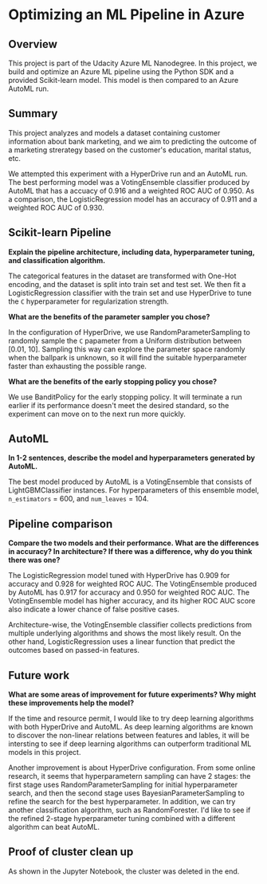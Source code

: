 # Optimizing an ML Pipeline in Azure

## Overview
This project is part of the Udacity Azure ML Nanodegree.
In this project, we build and optimize an Azure ML pipeline using the Python SDK and a provided Scikit-learn model.
This model is then compared to an Azure AutoML run.

## Summary

This project analyzes and models a dataset containing customer information about bank marketing, and we aim to predicting the outcome of a marketing strerategy based on the customer's education, marital status, etc.

We attempted this experiment with a HyperDrive run and an AutoML run. The best performing model was a VotingEnsemble classifier produced by AutoML that has a accuacy of 0.916 and a weighted ROC AUC of 0.950.  As a comparison, the LogisticRegression model has an accuracy of 0.911 and a weighted ROC AUC of 0.930.

## Scikit-learn Pipeline
**Explain the pipeline architecture, including data, hyperparameter tuning, and classification algorithm.**

The categorical features in the dataset are transformed with One-Hot encoding, and the dataset is split into train set and test set.  We then fit a LogisticRegression classifier with the train set and use HyperDrive to tune the `C` hyperparameter for regularization strength.

**What are the benefits of the parameter sampler you chose?**

In the configuration of HyperDrive, we use RandomParameterSampling to randomly sample the `C` papameter from a Uniform distribution between [0.01, 10].  Sampling this way can explore the parameter space randomly when the ballpark is unknown, so it will find the suitable hyperparameter faster than exhausting the possible range. 

**What are the benefits of the early stopping policy you chose?**

We use BanditPolicy for the early stopping policy.  It will terminate a run earlier if its performance doesn't meet the desired standard, so the experiment can move on to the next run more quickly.

## AutoML
**In 1-2 sentences, describe the model and hyperparameters generated by AutoML.**

The best model produced by AutoML is a VotingEnsemble that consists of LightGBMClassifier instances.  For hyperparameters of this ensemble model, `n_estimators` = 600, and `num_leaves` = 104.  

## Pipeline comparison
**Compare the two models and their performance. What are the differences in accuracy? In architecture? If there was a difference, why do you think there was one?**

The LogisticRegression model tuned with HyperDrive has 0.909 for accuracy and 0.928 for weighted ROC AUC.  The VotingEnsemble produced by AutoML has 0.917 for accuracy and 0.950 for weighted ROC AUC.  The VotingEnsemble model has higher accuracy, and its higher ROC AUC score also indicate a lower chance of false positive cases.

Architecture-wise, the VotingEnsemble classifier collects predictions from multiple underlying algorithms and shows the most likely result.  On the other hand, LogisticRegression uses a linear function that predict the outcomes based on passed-in features.

## Future work
**What are some areas of improvement for future experiments? Why might these improvements help the model?**

If the time and resource permit, I would like to try deep learning algorithms with both HyperDrive and AutoML.  As deep learning algorithms are known to discover the non-linear relations between features and lables, it will be intersting to see if deep learning algorithms can outperform traditional ML models in this project.

Another improvement is about HyperDrive configuration.  From some online research, it seems that hyperparametern sampling can have 2 stages: the first stage uses RandomParameterSampling for initial hyperparameter search, and then the second stage uses BayesianParameterSampling to refine the search for the best hyperparameter.  In addition, we can try another classification algorithm, such as RandomForester.  I'd like to see if the refined 2-stage hyperparameter tuning combined with a different algorithm can beat AutoML.

## Proof of cluster clean up

As shown in the Jupyter Notebook, the cluster was deleted in the end. 
